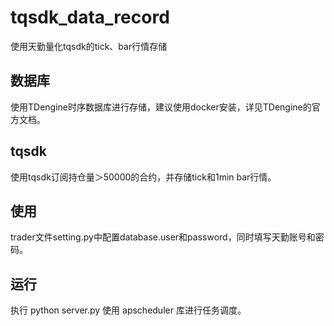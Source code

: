 # tqsdk_data_record

使用天勤量化tqsdk的tick、bar行情存储

## 数据库

使用TDengine时序数据库进行存储，建议使用docker安装，详见TDengine的官方文档。

## tqsdk

使用tqsdk订阅持仓量＞50000的合约，并存储tick和1min bar行情。

## 使用

trader文件setting.py中配置database.user和password，同时填写天勤账号和密码。

## 运行

执行 python server.py
使用 apscheduler 库进行任务调度。
